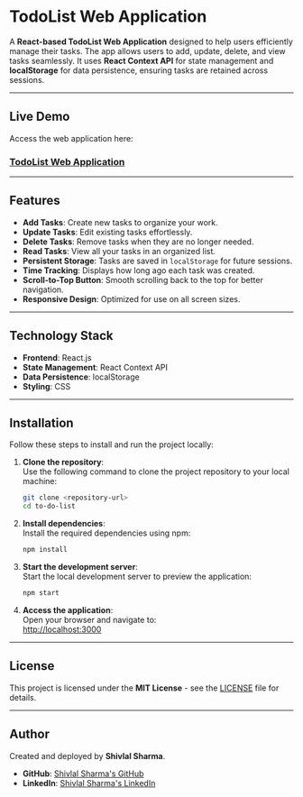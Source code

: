 # TodoList Web Application

A **React-based TodoList Web Application** designed to help users efficiently manage their tasks. The app allows users to add, update, delete, and view tasks seamlessly. It uses **React Context API** for state management and **localStorage** for data persistence, ensuring tasks are retained across sessions.  

---

## Live Demo

Access the web application here:  
### [TodoList Web Application](https://todolist03.netlify.app)

---

## Features

- **Add Tasks**: Create new tasks to organize your work.
- **Update Tasks**: Edit existing tasks effortlessly.
- **Delete Tasks**: Remove tasks when they are no longer needed.
- **Read Tasks**: View all your tasks in an organized list.
- **Persistent Storage**: Tasks are saved in `localStorage` for future sessions.
- **Time Tracking**: Displays how long ago each task was created.
- **Scroll-to-Top Button**: Smooth scrolling back to the top for better navigation.
- **Responsive Design**: Optimized for use on all screen sizes.

---

## Technology Stack

- **Frontend**: React.js
- **State Management**: React Context API
- **Data Persistence**: localStorage
- **Styling**: CSS

---

## Installation

Follow these steps to install and run the project locally:

1. **Clone the repository**:  
    Use the following command to clone the project repository to your local machine:  
    ```bash
    git clone <repository-url>
    cd to-do-list
    ```

2. **Install dependencies**:  
    Install the required dependencies using npm:  
    ```bash
    npm install
    ```

3. **Start the development server**:  
    Start the local development server to preview the application:  
    ```bash
    npm start
    ```

4. **Access the application**:  
    Open your browser and navigate to:  
    [http://localhost:3000](http://localhost:3000)

---

## License

This project is licensed under the **MIT License** - see the [LICENSE](LICENSE) file for details.

---

## Author

Created and deployed by **Shivlal Sharma**.  
- **GitHub**: [Shivlal Sharma's GitHub](https://github.com/shivlalsharma)
- **LinkedIn**: [Shivlal Sharma's LinkedIn](https://www.linkedin.com/in/shivlal-sharma-56ba5a284/)